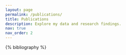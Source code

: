```yaml
---
layout: page
permalink: /publications/
title: Publications
description: Explore my data and research findings.
nav: true
nav_order: 2
---
```


<!-- _pages/publications.md -->
<div class="publications">

{% bibliography %}

</div>
